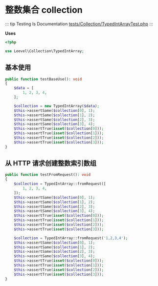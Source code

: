 # 整数集合 collection

::: tip Testing Is Documentation
[tests/Collection/TypedIntArrayTest.php](https://github.com/hunzhiwange/framework/blob/master/tests/Collection/TypedIntArrayTest.php)
:::
    
**Uses**

``` php
<?php

use Leevel\Collection\TypedIntArray;
```

## 基本使用

``` php
public function testBaseUse(): void
{
    $data = [
        1, 2, 3, 4,
    ];

    $collection = new TypedIntArray($data);
    $this->assertSame($collection[0], 1);
    $this->assertSame($collection[1], 2);
    $this->assertSame($collection[2], 3);
    $this->assertSame($collection[3], 4);
    $this->assertTrue(isset($collection[0]));
    $this->assertTrue(isset($collection[1]));
    $this->assertTrue(isset($collection[2]));
    $this->assertTrue(isset($collection[3]));
}
```
    
## 从 HTTP 请求创建整数索引数组

``` php
public function testFromRequest(): void
{
    $collection = TypedIntArray::fromRequest([
        1, 2, 3, 4,
    ]);
    $this->assertSame($collection[0], 1);
    $this->assertSame($collection[1], 2);
    $this->assertSame($collection[2], 3);
    $this->assertSame($collection[3], 4);
    $this->assertTrue(isset($collection[0]));
    $this->assertTrue(isset($collection[1]));
    $this->assertTrue(isset($collection[2]));
    $this->assertTrue(isset($collection[3]));

    $collection = TypedIntArray::fromRequest('1,2,3,4');
    $this->assertSame($collection[0], 1);
    $this->assertSame($collection[1], 2);
    $this->assertSame($collection[2], 3);
    $this->assertSame($collection[3], 4);
    $this->assertTrue(isset($collection[0]));
    $this->assertTrue(isset($collection[1]));
    $this->assertTrue(isset($collection[2]));
    $this->assertTrue(isset($collection[3]));
}
```